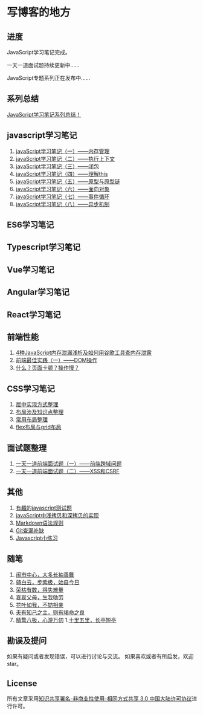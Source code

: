 # 写博客的地方
## 进度
JavaScript学习笔记完成。

一天一道面试题持续更新中……

JavaScript专题系列正在发布中……
## 系列总结
[JavaScript学习笔记系列总结！]()
## javascript学习笔记
1. [javaScript学习笔记（一）——内存管理](./javascript/内存管理.md)
1. [javaScript学习笔记（二）——执行上下文](./javascript/执行上下文.md)
1. [javaScript学习笔记（三）——闭包](./javascript/闭包.md)
1. [javaScript学习笔记（四）——理解this](./javascript/理解this.md)
1. [javaScript学习笔记（五）——原型与原型链](./javascript/原型与原型链.md)
1. [javaScript学习笔记（六）——面向对象](./javascript/面向对象.md)
1. [javaScript学习笔记（七）——事件循环](./javascript/事件循环.md)
1. [javaScript学习笔记（八）——异步机制](./javascript/异步机制.md)
## ES6学习笔记
## Typescript学习笔记
## Vue学习笔记
## Angular学习笔记
## React学习笔记
## 前端性能
1. [4种JavaScript内存泄漏浅析及如何用谷歌工具查内存泄露](https://github.com/wengjq/Blog/issues/1)
1. [前端最佳实践（一）——DOM操作](https://github.com/wengjq/Blog/issues/14)
1. [什么？页面卡顿？操作慢？](https://github.com/wengjq/Blog/issues/15)
## CSS学习笔记
1. [居中实现方式整理](./css/居中实现方式整理.md)
1. [布局涉及知识点整理](./css/布局涉及知识点整理.md)
1. [常用布局整理](./css/常用布局整理.md)
1. [flex布局与grid布局](./css/flex布局与grid布局.md)
## 面试题整理
1. [一天一道前端面试题（一）——前端跨域问题](./interview/一天一道前端面试题（一）.md)
1. [一天一道前端面试题（二）——XSS和CSRF](./interview/一天一道前端面试题（二）.md)
## 其他
1. [有趣的javascript测试题](./other/有趣的javascript测试题.md)
1. [javaScript中浅拷贝和深拷贝的实现](https://github.com/wengjq/Blog/issues/3)
1. [Markdown语法规则](./other/Markdown语法规则.md)
1. [Git查漏补缺](./other/Git查漏补缺.md)
1. [Javascript小练习](./other/Javascript小练习.md)
## 随笔
1. [闹市中心，大多长袖善舞](./essay/随笔1.md)
1. [骑白云，步紫极，始自今日](./essay/随笔17.md)
1. [荣枯有数，得失难量](./essay/随笔15.md)
1. [哀哀父母，生我劬劳](./essay/随笔13.md)
1. [花叶如我，不妨相亲](./essay/随笔21.md)
1. [夫有知己之主，则有竭命之良](./essay/随笔3.md)
1. [精鹜八极，心游万仞](./essay/随笔22.md)
1.[十里五里，长亭短亭](./essay/随笔23.md)
## 勘误及提问
如果有疑问或者发现错误，可以进行讨论与交流。
如果喜欢或者有所启发，欢迎 star。
## License
所有文章采用[知识共享署名-非商业性使用-相同方式共享 3.0 中国大陆许可协议](http://creativecommons.org/licenses/by-nc-sa/3.0/cn/)进行许可。